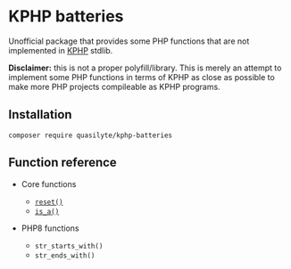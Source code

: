# KPHP batteries

Unofficial package that provides some PHP functions that are not implemented in [KPHP](https://github.com/VKCOM/kphp/) stdlib.

**Disclaimer:** this is not a proper polyfill/library. This is merely an attempt to implement some PHP functions in terms of KPHP
as close as possible to make more PHP projects compileable as KPHP programs.

## Installation

```
composer require quasilyte/kphp-batteries
```

## Function reference

* Core functions
  * [`reset()`](https://www.php.net/manual/en/function.reset.php)
  * [`is_a()`](https://www.php.net/manual/en/function.is-a.php)

* PHP8 functions
  * `str_starts_with()`
  * `str_ends_with()`
